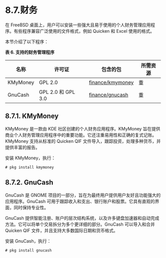 # 8.7.财务

在 FreeBSD 桌面上，用户可以安装一些强大且易于使用的个人财务管理应用程序。有些程序兼容广泛使用的文件格式，例如 Quicken 和 Excel 使用的格式。

本节介绍了以下程序：

**表 6. 支持的财务管理程序**

| 名称        | 许可证              | 包含的包                                                          | 所需资源       |
|-------------|---------------------|-------------------------------------------------------------------|----------------|
| KMyMoney    | GPL 2.0             | [finance/kmymoney](https://cgit.freebsd.org/ports/tree/finance/kmymoney/)        | 重             |
| GnuCash     | GPL 2.0 和 GPL 3.0  | [finance/gnucash](https://cgit.freebsd.org/ports/tree/finance/gnucash/)        | 重             |

## 8.7.1. KMyMoney

KMyMoney 是一款由 KDE 社区创建的个人财务应用程序。KMyMoney 旨在提供商业个人财务管理应用程序中的重要功能。它还注重易用性和正确的复式记账。KMyMoney 支持从标准的 Quicken QIF 文件导入，跟踪投资，处理多种货币，并提供丰富的报告。

安装 KMyMoney，执行：

```
# pkg install kmymoney
```

## 8.7.2. GnuCash

GnuCash 是 GNOME 项目的一部分，旨在为最终用户提供用户友好且功能强大的应用程序。GnuCash 可用于跟踪收入和支出、银行账户和股票。它具有直观的界面，同时保持专业性。

GnuCash 提供智能注册、账户的层次结构系统，以及许多键盘加速器和自动完成方法。它可以将单个交易拆分为多个更详细的部分。GnuCash 可以导入和合并 Quicken QIF 文件，并且支持大多数国际日期和货币格式。

安装 GnuCash，执行：

```
# pkg install gnucash
```
